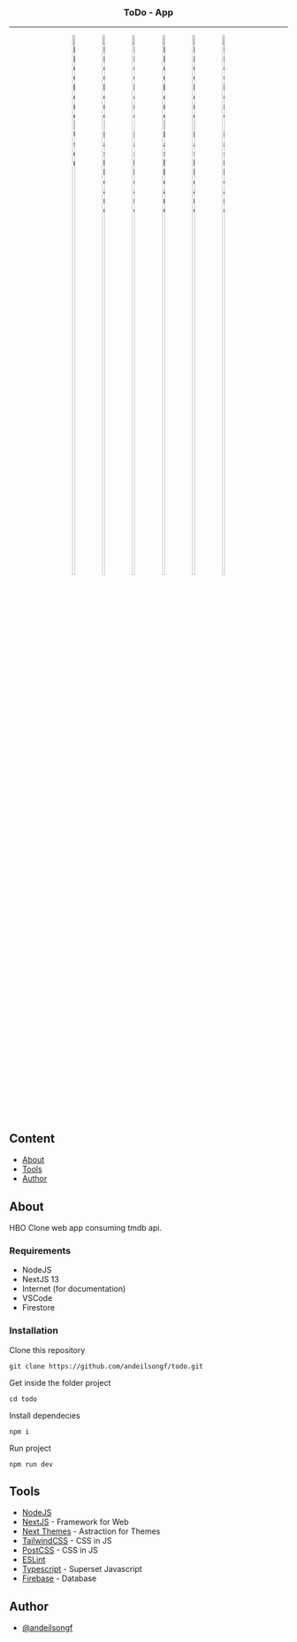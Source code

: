 <h3 align="center">ToDo - App</h3>

---

<p align="center">
    <img width=10% height=50%
        src="https://github.com/andeilsongf/todo/assets/23082238/6c87ab2d-9fa3-4c5e-986c-5233b5268fca"
        alt="HBO Clone | User">
         <img width=10% height=50%
        src="https://github.com/andeilsongf/todo/assets/23082238/753405ad-55f1-4a7f-a745-f4680a942042"
        alt="HBO Clone | Dashboard">
    <img width=10% height=50%
        src="https://github.com/andeilsongf/todo/assets/23082238/a946e923-6d54-4a4d-a424-3033e6e1371b"
        alt="HBO Clone | Dashboard">
        <img width=10% height=50%
        src="https://github.com/andeilsongf/todo/assets/23082238/9f74f2ad-a3aa-4791-a308-6694f443a58e"
        alt="HBO Clone | Dashboard">
    <img width=10% height=50%
        src="https://github.com/andeilsongf/todo/assets/23082238/833e6224-288c-400f-a6a7-ec6385f49829"
        alt="HBO Clone | Dashboard">
    <img width=10% height=50%
        src="https://github.com/andeilsongf/todo/assets/23082238/f5c4705c-d3ca-443d-aa80-f460ac6ae71f"
        alt="HBO Clone | Dashboard">
    
</p>

## Content

- [About](#about)
- [Tools](#tools)
- [Author](#author)

## About <a name="about"></a>

HBO Clone web app consuming tmdb api.

### Requirements

- NodeJS
- NextJS 13
- Internet (for documentation)
- VSCode
- Firestore

### Installation

Clone this repository

```
git clone https://github.com/andeilsongf/todo.git
```

Get inside the folder project

```
cd todo
```

Install dependecies

```
npm i
```

Run project

```
npm run dev
```

## Tools <a name="tools"></a>

- [NodeJS](https://nodejs.org/en)
- [NextJS](https://nextjs.org/) - Framework for Web
- [Next Themes](https://github.com/pacocoursey/next-themes) - Astraction for Themes
- [TailwindCSS](https://tailwindcss.com/) - CSS in JS
- [PostCSS](https://postcss.org/) - CSS in JS
- [ESLint](https://eslint.org/)
- [Typescript](https://www.typescriptlang.org/) - Superset Javascript
- [Firebase](https://firebase.google.com/) - Database

## Author <a name="author"></a>

- [@andeilsongf](https://github.com/andeilsongf)
